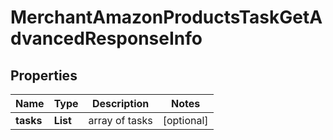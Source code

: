 # MerchantAmazonProductsTaskGetAdvancedResponseInfo


## Properties

| Name | Type | Description | Notes |
|------------ | ------------- | ------------- | -------------|
**tasks** | **List<MerchantAmazonProductsTaskGetAdvancedTaskInfo>** | array of tasks |[optional]|